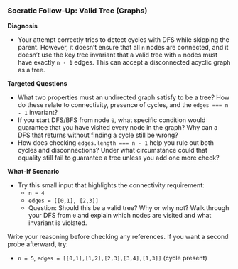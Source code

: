 ### Socratic Follow-Up: Valid Tree (Graphs)

**Diagnosis**
- Your attempt correctly tries to detect cycles with DFS while skipping the parent. However, it doesn’t ensure that all `n` nodes are connected, and it doesn’t use the key tree invariant that a valid tree with `n` nodes must have exactly `n - 1` edges. This can accept a disconnected acyclic graph as a tree.

**Targeted Questions**
- What two properties must an undirected graph satisfy to be a tree? How do these relate to connectivity, presence of cycles, and the `edges === n - 1` invariant?
- If you start DFS/BFS from node `0`, what specific condition would guarantee that you have visited every node in the graph? Why can a DFS that returns without finding a cycle still be wrong?
- How does checking `edges.length === n - 1` help you rule out both cycles and disconnections? Under what circumstance could that equality still fail to guarantee a tree unless you add one more check?

**What-If Scenario**
- Try this small input that highlights the connectivity requirement:
  - `n = 4`
  - `edges = [[0,1], [2,3]]`
  - Question: Should this be a valid tree? Why or why not? Walk through your DFS from `0` and explain which nodes are visited and what invariant is violated.

Write your reasoning before checking any references. If you want a second probe afterward, try:
- `n = 5`, `edges = [[0,1],[1,2],[2,3],[3,4],[1,3]]` (cycle present)


